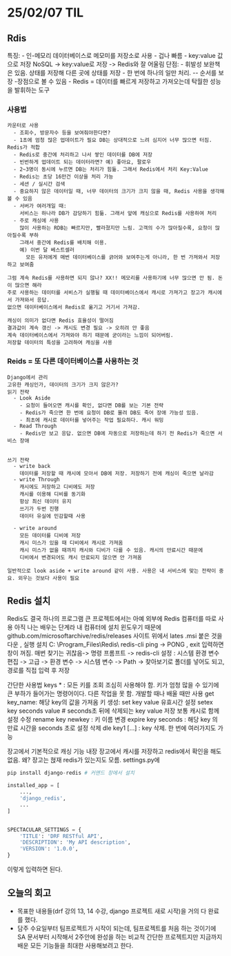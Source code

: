 # 25/02/07 TIL
## Rdis
  특징:
    - 인-메모리 데이터베이스로 메모미를 저장소로 사용
    - 겁나 빠름
    - key:value 값으로 저장
    NoSQL -> key:value로 저장 -> Redis와 잘 어울림
  단점:
    - 휘발성 보완책은 있음. 상태를 저장해 다른 곳에 상태를 저장
    - 한 번에 하나의 일만 처리. -- 순서를 보장 -장점으로 볼 수 있음
    - Redis = 데이터를 빠르게 저장하고 가져오는데 탁월한 성능을 발휘하는 도구

  ### 사용법 

    카운터로 사용
      - 조회수, 방문자수 등을 보여줘야한다면?
      - 1초에 엄청 많은 업데이트가 필요 DB는 상대적으로 느려 심지어 너무 많으면 터짐. Redis가 적합
      - Redis로 중간에 처리하고 나서 쌓인 데이터를 DB에 저장
      - 빈번하게 업데이트 되는 데이터라면? 예) 좋아요, 팔로우
      - 2~3명이 동시에 누르면 DB는 처리가 힘듦. 그래서 Redis에서 처리 Key:Value
      - Redis는 초당 16만건 이상을 처리 가능
      - 세션 / 실시간 검색
      - 중요하지 않은 데이터일 때, 너무 데이터의 크기가 크지 않을 때, Redis 사용을 생각해볼 수 있음
      - 서버가 여러개일 때:
        서비스는 하나라 DB가 감당하기 힘듦. 그래서 앞에 캐싱으로 Redis를 사용하여 처리
      - 주로 캐싱에 사용
        많이 사용하는 RDB는 빠르지만, 빨라졌지만 느림. 고객의 수가 많아질수록, 요청이 많아질수록 부하
        그래서 중간에 Redis를 배치해 이용.
        예) 이번 달 베스트셀러
          모든 유저에게 매번 데이터베이스를 긁어와 보여주는게 아니라, 한 번 가져와서 저장하고 보여줌

    그럼 계속 Redis를 사용하면 되지 않나? XX!! 메모리를 사용하기에 너무 많으면 안 됨. 돈이 많으면 해라
    주로 사용하는 데이터를 서비스가 실행될 때 데이터베이스에서 캐시로 가져가고 장고가 캐시에서 가져와서 응답.
    없으면 데이터베이스에서 Redis로 옮기고 거기서 가져감.

    캐싱이 의미가 없다면 Redis 효율성이 떨어짐
    결과값이 계속 갱신 -> 캐시도 변경 필요 -> 오히려 안 좋음
    계속 데이터베이스에서 가져와야 하기 때문에 굳이라는 느낌이 되어버림.
    저장할 데이터의 특성을 고려하여 캐싱을 사용

  ### Reids =  또 다른 데이터베이스를 사용하는 것
    Django에서 관리
    고유한 캐싱인가, 데이터의 크기가 크지 않은가?
    읽기 전략
      - Look Aside
        - 요청이 들어오면 캐시를 확인, 없다면 DB를 보는 기본 전략
        - Redis가 죽으면 한 번에 요청이 DB로 몰려 DB도 죽어 장애 가능성 있음.
        - 최초에 캐시로 데이터를 넣어주는 작업 필요하다. 캐시 워밍
      - Read Through
        - Redis만 보고 응답. 없으면 DB에 자동으로 저장하는데 하기 전 Redis가 죽으면 서비스 장애


    쓰기 전략
      - write back
        데이터를 저장할 때 캐시에 모아서 DB에 저장. 저장하기 전에 캐싱이 죽으면 날라감  
      - write Through
        캐시에도 저장하고 디비에도 저장
        캐시를 이용해 디비를 동기화
        항상 최신 데이터 유지
        쓰기가 두번 진행
        데이터 유실에 민감할때 사용

      - write around
        모든 데이터를 디비에 저장
        캐시 미스가 있을 때 디비에서 캐시로 가져옴
        캐시 미스가 없을 때까지 캐시와 디비가 다를 수 있음. 캐시의 만료시간 때문에
        디비에서 변경되어도 캐시 만료되지 않으면 안 가져옴

    일반적으로 look aside + write around 같이 사용. 사용은 내 서비스에 맞는 전략이 중요. 외우는 것보다 사용이 필요

## Redis 설치
  Redis도 결국 하나의 프로그램
  큰 프로젝트에서는 아예 외부에 Redis 컴퓨터를 따로 사용
  아직 나는 배우는 단계라 내 컴퓨터에 설치
  윈도우기 때문에 github.com/microsoftarchive/redis/releases
    사이트 위에서 lates .msi 붙은 것을 다운 , 실행 설치
    C: \Program_Files\Redis\ redis-cli
    ping -> PONG , exit 입력하면 창이 꺼짐.
  매번 찾기는 귀찮음-> 명령 프롬프트 -> redis-cli
  설정 : 시스템 환경 변수 편집 -> 고급 -> 환경 변수 -> 시스템 변수 -> Path -> 찾아보기로 폴더를 넣어도 되고, 경로를 직접 입력 후 저장

  간단한 사용법
    keys * : 모든 키를 조회
      조심히 사용해야 함. 키가 엄청 많을 수 있기에 큰 부하가 들어가는 명령어이다. 다른 작업을 못 함.
      개발할 때나 배울 때만 사용
    get key_name: 해당 key의 값을 가져옴
    키 생성: 
      set key value
    유효시간 설정
      setex key seconds value # seconds초 뒤에 삭제되는 key value 저장
        보통 캐시로 함께 설정
    수정
      rename key newkey : 키 이름 변경
    expire key seconds : 해당 key 의 만료 시간을 seconds 초로 설정
    삭제
      dle key1 [...] : key 삭제. 한 번에 여러가지도 가능

장고에서 기본적으로 캐싱 기능 내장
장고에서 캐시를 저장하고 redis에서 확인을 해도 없음. 왜? 장고는 혅재 redis가 있는지도 모름.
settings.py에
```python
pip install django-redis # 커맨드 창에서 설치

installed_app = [
    ...,
    'django_redis',
    ...
]


SPECTACULAR_SETTINGS = {
    'TITLE': 'DRF RESTful API',
    'DESCRIPTION': 'My API description',
    'VERSION': '1.0.0',
}
```
이렇게 입력하면 된다.

## 오늘의 회고
  - 목표한 내용들(drf 강의 13, 14 수강, django 프로젝트 새로 시작)을 거의 다 완료를 했다.
  - 담주 수요일부터 팀프로젝트가 시작이 되는데, 팀프로젝트를 처음 하는 것이기에 SA 문서부터 시작해서 2주안에 완성을 하는 비교적 간단한 프로젝트지만 지금까지 배운 모든 기능들을 최대한 사용해보려고 한다.